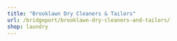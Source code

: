 ```yaml
---
title: "Brooklawn Dry Cleaners & Tailors"
url: /bridgeport/brooklawn-dry-cleaners-and-tailors/
shop: laundry
---
```

